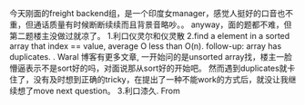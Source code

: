 
今天刚面的freight backend组，是一个印度女manager，感觉人挺好的口音也不重，但通话质量有时候断断续续而且背景音略吵。。
anyway，面的题都不难，但第二题楼主没做过就凉了。
1.利口仪灵尔和仪灵散
2.find a element in a sorted array that index == value, average O less than O(n). follow-up: array has duplicates. . Waral 博客有更多文章,
一开始问的是unsorted array找，楼主一脸懵逼表示不是sort好的吗，对面说那从sort好的开始吧。
然而遇到duplicates就卡住了，没有及时想到正确的tricky，在提出了一种不能work的方式后，就没让我继续想了move next question。
3.利口漆久. From
